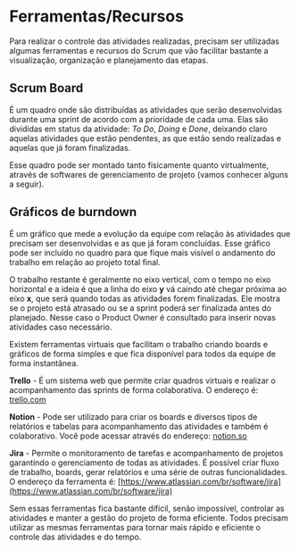 # Ferramentas/Recursos

Para realizar o controle das atividades realizadas, precisam ser utilizadas algumas ferramentas e recursos do Scrum que vão facilitar bastante a visualização, organização e planejamento das etapas.

## Scrum Board

É um quadro onde são distribuídas as atividades que serão desenvolvidas durante uma sprint de acordo com a prioridade de cada uma. Elas são divididas em status da atividade: _*To Do*_, _*Doing*_ e _*Done*_, deixando claro aquelas atividades que estão pendentes, as que estão sendo realizadas e aquelas que já foram finalizadas.

Esse quadro pode ser montado tanto fisicamente quanto virtualmente, através de softwares de gerenciamento de projeto (vamos conhecer alguns a seguir).

## Gráficos de burndown

É um gráfico que mede a evolução da equipe com relação às atividades que precisam ser desenvolvidas e as que já foram concluídas. Esse gráfico pode ser incluído no quadro para que fique mais visível o andamento do trabalho em relação ao projeto total final.

O trabalho restante é geralmente no eixo vertical, com o tempo no eixo horizontal e a ideia é que a linha do eixo **y** vá caindo até chegar próxima ao eixo **x**, que será quando todas as atividades forem finalizadas. Ele mostra se o projeto está atrasado ou se a sprint poderá ser finalizada antes do planejado. Nesse caso o Product Owner é consultado para inserir novas atividades caso necessário.

Existem ferramentas virtuais que facilitam o trabalho criando boards e gráficos de forma simples e que fica disponível para todos da equipe de forma instantânea.

**Trello** - É um sistema web que permite criar quadros virtuais e realizar o acompanhamento das sprints de forma colaborativa. O endereço é: [trello.com](trello.com)

**Notion** - Pode ser utilizado para criar os boards e diversos tipos de relatórios e tabelas para acompanhamento das atividades e também é colaborativo. Você pode acessar através do endereço: [notion.so](notion.so)

**Jira** - Permite o monitoramento de tarefas e acompanhamento de projetos garantindo o gerenciamento de todas as atividades. É possível criar fluxo de trabalho, boards, gerar relatórios e uma série de outras funcionalidades. O endereço da ferramenta é: [https://www.atlassian.com/br/software/jira](https://www.atlassian.com/br/software/jira)

Sem essas ferramentas fica bastante difícil, senão impossível, controlar as atividades e manter a gestão do projeto de forma eficiente. Todos precisam utilizar as mesmas ferramentas para tornar mais rápido e eficiente o controle das atividades e do tempo.
